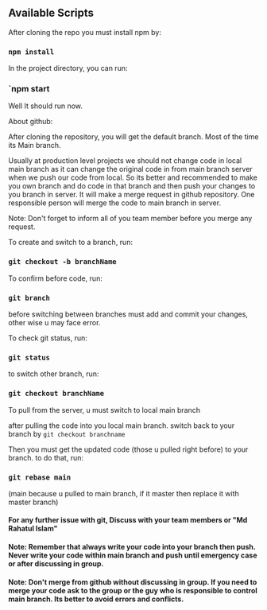 ## Available Scripts

After cloning the repo you must install npm by:

### `npm install`

In the project directory, you can run:

### `npm start

Well It should run now.

About github:

After cloning the repository, you will get the default branch. Most of the time its Main branch.

Usually at production level projects we should not change code in local main branch as it can change the original code in from main branch server when we push our code from local.
So its better and recommended to make you own branch and do code in that branch and then push your changes to you branch in server. It will make a merge request in github repository. One responsible person will merge the code to main branch in server.

Note: Don't forget to inform all of you team member before you merge any request.

To create and switch to a branch, run:

### `git checkout -b branchName`

To confirm before code, run:

### `git branch`

before switching between branches must add and commit your changes, other wise u may face error.

To check git status, run:

### `git status`

to switch other branch, run:

### `git checkout branchName`

To pull from the server, u must switch to local main branch

after pulling the code into you local main branch. switch back to your branch by `git checkout branchname`

Then you must get the updated code (those u pulled right before) to your branch.
to do that, run:

### `git rebase main`

(main because u pulled to main branch, if it master then replace it with master branch)

#### For any further issue with git, Discuss with your team members or "Md Rahatul Islam"

#### Note: Remember that always write your code into your branch then push. Never write your code within main branch and push until emergency case or after discussing in group.

#### Note: Don't merge from github without discussing in group. If you need to merge your code ask to the group or the guy who is responsible to control main branch. Its better to avoid errors and conflicts.
